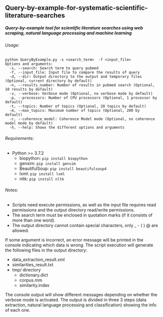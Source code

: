 ## Query-by-example-for-systematic-scientific-literature-searches
##### Query-by-example tool for scientific literature searches using web scraping, natural language processing and machine learning
###### Usage:
```
python QueryByExample.py -s <search_term>  -f <input_file>
Options and arguments:
  -s, --search: Search term to query pubmed
  -f, --input_file: Input file to compare the results of query
  -d, --dir: Output directory to the output and temporary files (Optional, current directory by default)
  -n, --results_number: Number of results in pubmed search (Optional, 10 results by default)
  -v, --verbose: Verbose mode (Optional, no verbose mode by default)
  -p, --processors: Number of CPU processors (Optional, 1 processor by default)
  -t, --topics: Number of topics (Optional, 20 topics by default)
  -m, --max_topics: Maximum number of topics (Optional, 200 by default)
  -c, --coherence_model: Coherence Model mode (Optional, no coherence model mode by default)
  -h, --help: Shows the different options and arguments
```
###### Requirements:
- Python >= 3.7.2
  - biopython: ```pip install biopython```
  - gensim: ```pip install gensim```
  - BeautifulSoup: ```pip install beautifulsoup4```
  - lxml: ```pip install lxml```
  - nltk: ```pip install nltk```

###### Notes:
- Scripts need execute permissions, as well as the input file requires read permissions and the output directory read/write permissions.
- The search term must be enclosed in quotation marks (if it consists of more than one word).
- The output directory cannot contain special characters, only _ - ( ) @ are allowed.

If some argument is incorrect, an error message will be printed in the console indicating which data is wrong. The script execution will generate the following files in the output directory:
- data_extraction_result.xml
- similarities_result.txt
- tmp/ directory
  - dictionary.dict
  - corpus.mm
  - similarity.index

The console output will show different messages depending on whether the verbose mode is activated. The output is divided in three 3 steps (data extraction, natural language processing and classification) showing the info of each one.
